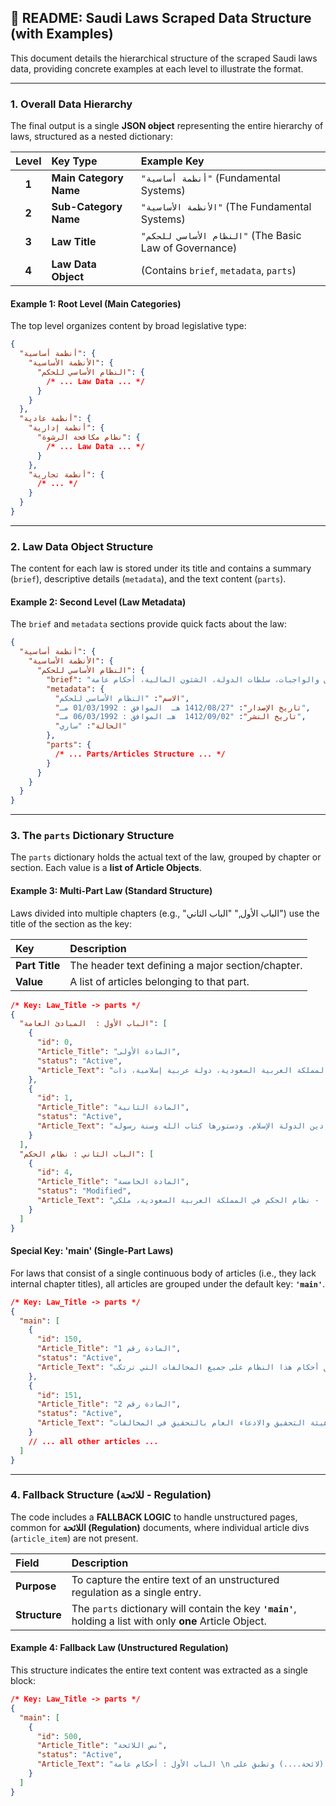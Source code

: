 ## 📄 README: Saudi Laws Scraped Data Structure (with Examples)

This document details the hierarchical structure of the scraped Saudi laws data, providing concrete examples at each level to illustrate the format.

-----

### 1\. Overall Data Hierarchy

The final output is a single **JSON object** representing the entire hierarchy of laws, structured as a nested dictionary:

| Level | Key Type | Example Key |
| :---: | :--- | :--- |
| **1** | **Main Category Name** | `"أنظمة أساسية"` (Fundamental Systems) |
| **2** | **Sub-Category Name** | `"الأنظمة الأساسية"` (The Fundamental Systems) |
| **3** | **Law Title** | `"النظام الأساسي للحكم"` (The Basic Law of Governance) |
| **4** | **Law Data Object** | (Contains `brief`, `metadata`, `parts`) |

#### **Example 1: Root Level (Main Categories)**

The top level organizes content by broad legislative type:

```json
{
  "أنظمة أساسية": {
    "الأنظمة الأساسية": {
      "النظام الأساسي للحكم": {
        /* ... Law Data ... */
      }
    }
  },
  "أنظمة عادية": {
    "أنظمة إدارية": {
      "نظام مكافحة الرشوة": {
        /* ... Law Data ... */
      }
    },
    "أنظمة تجارية": {
      /* ... */
    }
  }
}
```

-----

### 2\. Law Data Object Structure

The content for each law is stored under its title and contains a summary (`brief`), descriptive details (`metadata`), and the text content (`parts`).

#### **Example 2: Second Level (Law Metadata)**

The `brief` and `metadata` sections provide quick facts about the law:

```json
{
  "أنظمة أساسية": {
    "الأنظمة الأساسية": {
      "النظام الأساسي للحكم": {
        "brief": "يتضمن العناوين التالية: المبادئ العامة، نظام الحكم، مقومات المجتمع السعودي، المبادئ الاقتصادية، الحقوق والواجبات، سلطات الدولة، الشئون المالية، أحكام عامة....",
        "metadata": {
          "الاسم": "النظام الأساسي للحكم",
          "تاريخ الإصدار": "1412/08/27 هـ  الموافق : 01/03/1992 مـ",
          "تاريخ النشر": "1412/09/02  هـ الموافق : 06/03/1992 مـ",
          "الحالة": "ساري"
        },
        "parts": {
          /* ... Parts/Articles Structure ... */
        }
      }
    }
  }
}
```

-----

### 3\. The `parts` Dictionary Structure

The `parts` dictionary holds the actual text of the law, grouped by chapter or section. Each value is a **list of Article Objects**.

#### **Example 3: Multi-Part Law (Standard Structure)**

Laws divided into multiple chapters (e.g., "الباب الأول," "الباب الثاني") use the title of the section as the key:

| Key | Description |
| :--- | :--- |
| **Part Title** | The header text defining a major section/chapter. |
| **Value** | A list of articles belonging to that part. |

```json
/* Key: Law_Title -> parts */
{
  "الباب الأول :  المبادئ العامة": [
    {
      "id": 0,
      "Article_Title": "المادة الأولى",
      "status": "Active",
      "Article_Text": "المملكة العربية السعودية، دولة عربية إسلامية، ذات..."
    },
    {
      "id": 1,
      "Article_Title": "المادة الثانية",
      "status": "Active",
      "Article_Text": "دين الدولة الإسلام، ودستورها كتاب الله وسنة رسوله..."
    }
  ],
  "الباب الثاني : نظام الحكم": [
    {
      "id": 4,
      "Article_Title": "المادة الخامسة",
      "status": "Modified",
      "Article_Text": "أ - نظام الحكم في المملكة العربية السعودية، ملكي...."
    }
  ]
}
```

#### **Special Key: 'main' (Single-Part Laws)**

For laws that consist of a single continuous body of articles (i.e., they lack internal chapter titles), all articles are grouped under the default key: **`'main'`**.

```json
/* Key: Law_Title -> parts */
{
  "main": [
    {
      "id": 150,
      "Article_Title": "المادة رقم 1",
      "status": "Active",
      "Article_Text": "تطبق أحكام هذا النظام على جميع المخالفات التي ترتكب..."
    },
    {
      "id": 151,
      "Article_Title": "المادة رقم 2",
      "status": "Active",
      "Article_Text": "تختص هيئة التحقيق والادعاء العام بالتحقيق في المخالفات..."
    }
    // ... all other articles ...
  ]
}
```

-----

### 4\. Fallback Structure (للائحة - Regulation)

The code includes a **FALLBACK LOGIC** to handle unstructured pages, common for **اللائحة (Regulation)** documents, where individual article divs (`article_item`) are not present.

| Field | Description |
| :--- | :--- |
| **Purpose** | To capture the entire text of an unstructured regulation as a single entry. |
| **Structure** | The `parts` dictionary will contain the key **`'main'`**, holding a list with only **one** Article Object. |

#### **Example 4: Fallback Law (Unstructured Regulation)**

This structure indicates the entire text content was extracted as a single block:

```json
/* Key: Law_Title -> parts */
{
  "main": [
    {
      "id": 500,
      "Article_Title": "نص اللائحة", 
      "status": "Active", 
      "Article_Text": "الباب الأول : أحكام عامة \n المادة 1 : يُطلق على هذه اللائحة اسم (لائحة....) وتطبق على.... \n الباب الثاني : الإجراءات .... إلخ (الـنـص الـكـامـل)" 
    }
  ]
}
```